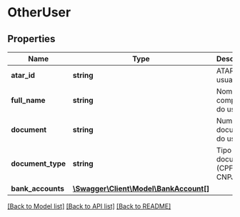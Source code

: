 # OtherUser

## Properties
Name | Type | Description | Notes
------------ | ------------- | ------------- | -------------
**atar_id** | **string** | ATAR ID do usuario | [optional] 
**full_name** | **string** | Nome completo do usuario | [optional] 
**document** | **string** | Numero do documento do usuario | [optional] 
**document_type** | **string** | Tipo do documento (CPF, CNPJ) | [optional] 
**bank_accounts** | [**\Swagger\Client\Model\BankAccount[]**](BankAccount.md) |  | [optional] 

[[Back to Model list]](../../README.md#documentation-for-models) [[Back to API list]](../../README.md#documentation-for-api-endpoints) [[Back to README]](../../README.md)

